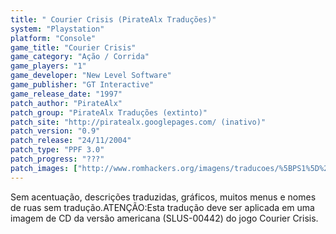 ```yaml
---
title: " Courier Crisis (PirateAlx Traduções)"
system: "Playstation"
platform: "Console"
game_title: "Courier Crisis"
game_category: "Ação / Corrida"
game_players: "1"
game_developer: "New Level Software"
game_publisher: "GT Interactive"
game_release_date: "1997"
patch_author: "PirateAlx"
patch_group: "PirateAlx Traduções (extinto)"
patch_site: "http://piratealx.googlepages.com/ (inativo)"
patch_version: "0.9"
patch_release: "24/11/2004"
patch_type: "PPF 3.0"
patch_progress: "???"
patch_images: ["http://www.romhackers.org/imagens/traducoes/%5BPS1%5D%20Courier%20Crisis%20-%20PirateAlx%20Tradu%C3%A7%C3%B5es%20-%201.jpg","http://www.romhackers.org/imagens/traducoes/%5BPS1%5D%20Courier%20Crisis%20-%20PirateAlx%20Tradu%C3%A7%C3%B5es%20-%202.jpg","http://www.romhackers.org/imagens/traducoes/%5BPS1%5D%20Courier%20Crisis%20-%20PirateAlx%20Tradu%C3%A7%C3%B5es%20-%203.png"]
---
```

Sem acentuação, descrições traduzidas, gráficos, muitos menus e nomes de ruas sem tradução.ATENÇÃO:Esta tradução deve ser aplicada em uma imagem de CD da versão americana (SLUS-00442) do jogo Courier Crisis.